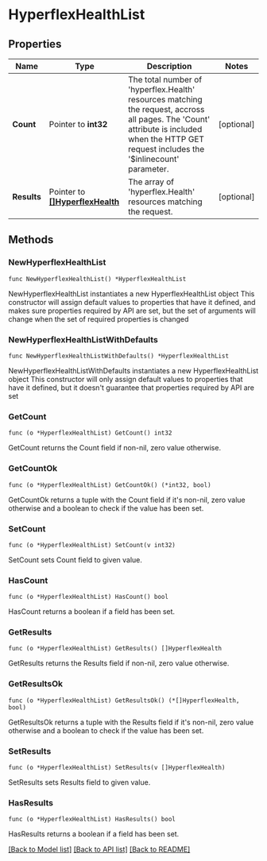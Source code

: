 # HyperflexHealthList

## Properties

Name | Type | Description | Notes
------------ | ------------- | ------------- | -------------
**Count** | Pointer to **int32** | The total number of &#39;hyperflex.Health&#39; resources matching the request, accross all pages. The &#39;Count&#39; attribute is included when the HTTP GET request includes the &#39;$inlinecount&#39; parameter. | [optional] 
**Results** | Pointer to [**[]HyperflexHealth**](hyperflex.Health.md) | The array of &#39;hyperflex.Health&#39; resources matching the request. | [optional] 

## Methods

### NewHyperflexHealthList

`func NewHyperflexHealthList() *HyperflexHealthList`

NewHyperflexHealthList instantiates a new HyperflexHealthList object
This constructor will assign default values to properties that have it defined,
and makes sure properties required by API are set, but the set of arguments
will change when the set of required properties is changed

### NewHyperflexHealthListWithDefaults

`func NewHyperflexHealthListWithDefaults() *HyperflexHealthList`

NewHyperflexHealthListWithDefaults instantiates a new HyperflexHealthList object
This constructor will only assign default values to properties that have it defined,
but it doesn't guarantee that properties required by API are set

### GetCount

`func (o *HyperflexHealthList) GetCount() int32`

GetCount returns the Count field if non-nil, zero value otherwise.

### GetCountOk

`func (o *HyperflexHealthList) GetCountOk() (*int32, bool)`

GetCountOk returns a tuple with the Count field if it's non-nil, zero value otherwise
and a boolean to check if the value has been set.

### SetCount

`func (o *HyperflexHealthList) SetCount(v int32)`

SetCount sets Count field to given value.

### HasCount

`func (o *HyperflexHealthList) HasCount() bool`

HasCount returns a boolean if a field has been set.

### GetResults

`func (o *HyperflexHealthList) GetResults() []HyperflexHealth`

GetResults returns the Results field if non-nil, zero value otherwise.

### GetResultsOk

`func (o *HyperflexHealthList) GetResultsOk() (*[]HyperflexHealth, bool)`

GetResultsOk returns a tuple with the Results field if it's non-nil, zero value otherwise
and a boolean to check if the value has been set.

### SetResults

`func (o *HyperflexHealthList) SetResults(v []HyperflexHealth)`

SetResults sets Results field to given value.

### HasResults

`func (o *HyperflexHealthList) HasResults() bool`

HasResults returns a boolean if a field has been set.


[[Back to Model list]](../README.md#documentation-for-models) [[Back to API list]](../README.md#documentation-for-api-endpoints) [[Back to README]](../README.md)


